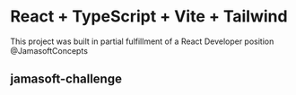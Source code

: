 # React + TypeScript + Vite + Tailwind

This project was built in partial fulfillment of a React Developer position @JamasoftConcepts

## jamasoft-challenge
